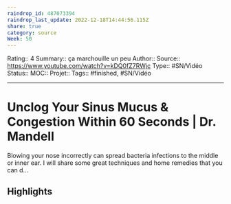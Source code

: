 ```yaml
---
raindrop_id: 487073394
raindrop_last_update: 2022-12-18T14:44:56.115Z
share: true
category: source
Week: 50
---
```


Rating:: 4
Summary:: ça marchouille un peu
Author::
Source:: https://www.youtube.com/watch?v=kDQ0fZ7RWjc
Type:: #SN/Vidéo 
Status:: 
MOC::
Projet:: 
Tags:: #finished, #SN/Vidéo

---
# Unclog Your Sinus Mucus & Congestion Within 60 Seconds | Dr. Mandell

Blowing your nose incorrectly can spread bacteria infections to the middle or inner ear.  I will share some great techniques and home remedies that you can d...

## Highlights
